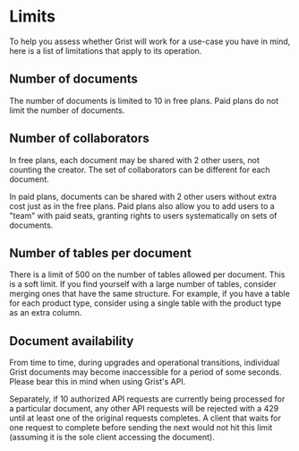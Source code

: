 # Limits

To help you assess whether Grist will work for a use-case you have in
mind, here is a list of limitations that apply to its operation.

## Number of documents

The number of documents is limited to 10 in free plans.
Paid plans do not limit the number of documents.

## Number of collaborators

In free plans, each document may be shared with 2 other users,
not counting the creator.  The set of collaborators can be different
for each document.

In paid plans, documents can be shared with 2 other users without
extra cost just as in the free plans.  Paid plans also allow you to
add users to a "team" with paid seats, granting rights to users
systematically on sets of documents.

## Number of tables per document

There is a limit of 500 on the number of tables allowed per document.
This is a soft limit.  If you find yourself with a large number of
tables, consider merging ones that have the same structure.  For
example, if you have a table for each product type, consider using a single
table with the product type as an extra column.

## Document availability

From time to time, during upgrades and operational transitions,
individual Grist documents may become inaccessible for a period of
some seconds.  Please bear this in mind when using Grist's API.

Separately, if 10 authorized API requests are currently being
processed for a particular document, any other API requests will be
rejected with a 429 until at least one of the original requests
completes.  A client that waits for one request to complete
before sending the next would not hit this limit (assuming it is
the sole client accessing the document).
